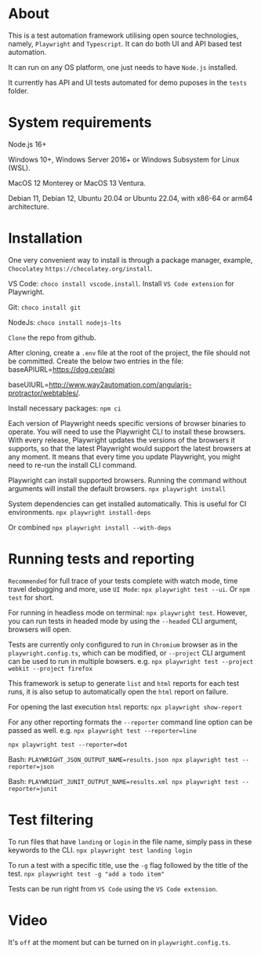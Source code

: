 # About
This is a test automation framework utilising open source technologies, namely, `Playwright` and `Typescript`. It can do both UI and API based test automation.

It can run on any OS platform, one just needs to have `Node.js` installed.

It currently has API and UI tests automated for demo puposes in the `tests` folder.

# System requirements
Node.js 16+

Windows 10+, Windows Server 2016+ or Windows Subsystem for Linux (WSL).

MacOS 12 Monterey or MacOS 13 Ventura.

Debian 11, Debian 12, Ubuntu 20.04 or Ubuntu 22.04, with x86-64 or arm64 architecture.

# Installation
One very convenient way to install is through a package manager, example, `Chocolatey` `https://chocolatey.org/install`.

VS Code: `choco install vscode.install`. Install `VS Code extension` for Playwright.

Git: `choco install git`

NodeJs: `choco install nodejs-lts`

`Clone` the repo from github.

After cloning, create a `.env` file at the root of the project, the file should not be committed. Create the below two entries in the file:
baseAPIURL=https://dog.ceo/api

baseUIURL=http://www.way2automation.com/angularjs-protractor/webtables/.

Install necessary packages: `npm ci`

Each version of Playwright needs specific versions of browser binaries to operate. You will need to use the Playwright CLI to install these browsers. With every release, Playwright updates the versions of the browsers it supports, so that the latest Playwright would support the latest browsers at any moment. It means that every time you update Playwright, you might need to re-run the install CLI command.

Playwright can install supported browsers. Running the command without arguments will install the default browsers.
`npx playwright install`

System dependencies can get installed automatically. This is useful for CI environments.
`npx playwright install-deps`

Or combined `npx playwright install --with-deps`

# Running tests and reporting
`Recommended` for full trace of your tests complete with watch mode, time travel debugging and more, use `UI Mode`: `npx playwright test --ui`. Or `npm test` for short.

For running in headless mode on terminal: `npx playwright test`. However, you can run tests in headed mode by using the `--headed` CLI argument, browsers will open. 

Tests are currently only configured to run in `Chromium` browser as in the `playwright.config.ts`, which can be modified, or `--project` CLI argument can be used to run in multiple bowsers. e.g. `npx playwright test --project webkit --project firefox`

This framework is setup to generate `list` and `html` reports for each test runs, it is also setup to automatically open the `html` report on failure. 

For opening the last execution `html` reports: `npx playwright show-report`

For any other reporting formats the `--reporter` command line option can be passed as well.
e.g.
`npx playwright test --reporter=line`

`npx playwright test --reporter=dot`

Bash: `PLAYWRIGHT_JSON_OUTPUT_NAME=results.json npx playwright test --reporter=json`

Bash: `PLAYWRIGHT_JUNIT_OUTPUT_NAME=results.xml npx playwright test --reporter=junit`

# Test filtering
To run files that have `landing` or `login` in the file name, simply pass in these keywords to the CLI.
`npx playwright test landing login`

To run a test with a specific title, use the `-g` flag followed by the title of the test.
`npx playwright test -g "add a todo item"`

Tests can be run right from `VS Code` using the `VS Code extension`. 

# Video
It's `off` at the moment but can be turned on in `playwright.config.ts`.



